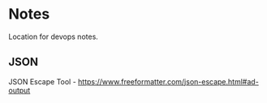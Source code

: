 # Notes
Location for devops notes.

## JSON
JSON Escape Tool - https://www.freeformatter.com/json-escape.html#ad-output
